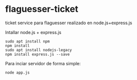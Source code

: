 # flaguesser-ticket
ticket service para flaguesser realizado en node.js+express.js

Intallar node.js + express.js
  
  ```
  sudo apt install npm
  npm install
  sudo apt install nodejs-legacy
  npm install express.js --save
  ```

Para inciar servidor de forma simple:
  ```
  node app.js
  ```


